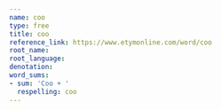 ```yaml
---
name: coo
type: free
title: coo
reference_link: https://www.etymonline.com/word/coo
root_name: 
root_language: 
denotation: 
word_sums:
- sum: 'Coo + '
  respelling: coo
---
```

